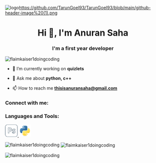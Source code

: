 ![logo]()https://github.com/TarunGoel93/TarunGoel93/blob/main/github-header-image%20(1).png

<h1 align="center">Hi 👋, I'm Anuran Saha</h1>
<h3 align="center">I'm a first year developer</h3>

<p align="left"> <img src="https://komarev.com/ghpvc/?username=flaimkaiser1doingcoding&label=Profile%20views&color=0e75b6&style=flat" alt="flaimkaiser1doingcoding" /> </p>

- 🔭 I’m currently working on **quizlets**

- 💬 Ask me about **python, c++**

- 📫 How to reach me **thisisanuransaha@gmail.com**

<h3 align="left">Connect with me:</h3>
<p align="left">
</p>

<h3 align="left">Languages and Tools:</h3>
<p align="left"> <a href="https://www.photoshop.com/en" target="_blank" rel="noreferrer"> <img src="https://raw.githubusercontent.com/devicons/devicon/master/icons/photoshop/photoshop-line.svg" alt="photoshop" width="40" height="40"/> </a> <a href="https://www.python.org" target="_blank" rel="noreferrer"> <img src="https://raw.githubusercontent.com/devicons/devicon/master/icons/python/python-original.svg" alt="python" width="40" height="40"/> </a> </p>

<p><img align="left" src="https://github-readme-stats.vercel.app/api/top-langs?username=flaimkaiser1doingcoding&show_icons=true&locale=en&layout=compact" alt="flaimkaiser1doingcoding" /></p>

<p>&nbsp;<img align="center" src="https://github-readme-stats.vercel.app/api?username=flaimkaiser1doingcoding&show_icons=true&locale=en" alt="flaimkaiser1doingcoding" /></p>

<p><img align="center" src="https://github-readme-streak-stats.herokuapp.com/?user=flaimkaiser1doingcoding&" alt="flaimkaiser1doingcoding" /></p>
